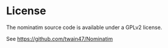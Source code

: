 License
=======

The nominatim source code is available under a GPLv2 license.

See https://github.com/twain47/Nominatim
